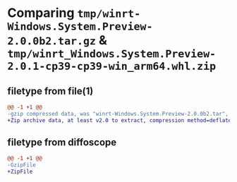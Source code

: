 # Comparing `tmp/winrt-Windows.System.Preview-2.0.0b2.tar.gz` & `tmp/winrt_Windows.System.Preview-2.0.1-cp39-cp39-win_arm64.whl.zip`

## filetype from file(1)

```diff
@@ -1 +1 @@
-gzip compressed data, was "winrt-Windows.System.Preview-2.0.0b2.tar", last modified: Sat Dec  2 18:26:03 2023, max compression
+Zip archive data, at least v2.0 to extract, compression method=deflate
```

## filetype from diffoscope

```diff
@@ -1 +1 @@
-GzipFile
+ZipFile
```


